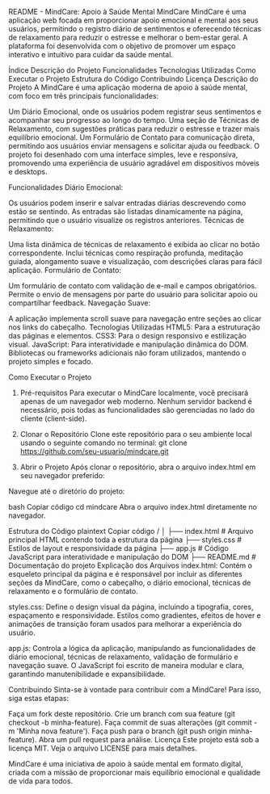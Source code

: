 README - MindCare: Apoio à Saúde Mental
MindCare
MindCare é uma aplicação web focada em proporcionar apoio emocional e mental aos seus usuários, permitindo o registro diário de sentimentos e oferecendo técnicas de relaxamento para reduzir o estresse e melhorar o bem-estar geral. A plataforma foi desenvolvida com o objetivo de promover um espaço interativo e intuitivo para cuidar da saúde mental.

Índice
Descrição do Projeto
Funcionalidades
Tecnologias Utilizadas
Como Executar o Projeto
Estrutura do Código
Contribuindo
Licença
Descrição do Projeto
A MindCare é uma aplicação moderna de apoio à saúde mental, com foco em três principais funcionalidades:

Um Diário Emocional, onde os usuários podem registrar seus sentimentos e acompanhar seu progresso ao longo do tempo.
Uma seção de Técnicas de Relaxamento, com sugestões práticas para reduzir o estresse e trazer mais equilíbrio emocional.
Um Formulário de Contato para comunicação direta, permitindo aos usuários enviar mensagens e solicitar ajuda ou feedback.
O projeto foi desenhado com uma interface simples, leve e responsiva, promovendo uma experiência de usuário agradável em dispositivos móveis e desktops.

Funcionalidades
Diário Emocional:

Os usuários podem inserir e salvar entradas diárias descrevendo como estão se sentindo.
As entradas são listadas dinamicamente na página, permitindo que o usuário visualize os registros anteriores.
Técnicas de Relaxamento:

Uma lista dinâmica de técnicas de relaxamento é exibida ao clicar no botão correspondente.
Inclui técnicas como respiração profunda, meditação guiada, alongamento suave e visualização, com descrições claras para fácil aplicação.
Formulário de Contato:

Um formulário de contato com validação de e-mail e campos obrigatórios.
Permite o envio de mensagens por parte do usuário para solicitar apoio ou compartilhar feedback.
Navegação Suave:

A aplicação implementa scroll suave para navegação entre seções ao clicar nos links do cabeçalho.
Tecnologias Utilizadas
HTML5: Para a estruturação das páginas e elementos.
CSS3: Para o design responsivo e estilização visual.
JavaScript: Para interatividade e manipulação dinâmica do DOM.
Bibliotecas ou frameworks adicionais não foram utilizados, mantendo o projeto simples e focado.

Como Executar o Projeto
1. Pré-requisitos
Para executar o MindCare localmente, você precisará apenas de um navegador web moderno. Nenhum servidor backend é necessário, pois todas as funcionalidades são gerenciadas no lado do cliente (client-side).

2. Clonar o Repositório
Clone este repositório para o seu ambiente local usando o seguinte comando no terminal:
git clone https://github.com/seu-usuario/mindcare.git
3. Abrir o Projeto
Após clonar o repositório, abra o arquivo index.html em seu navegador preferido:

Navegue até o diretório do projeto:

bash
Copiar código
cd mindcare
Abra o arquivo index.html diretamente no navegador.

Estrutura do Código
plaintext
Copiar código
/
│
├── index.html          # Arquivo principal HTML contendo toda a estrutura da página
├── styles.css          # Estilos de layout e responsividade da página
├── app.js              # Código JavaScript para interatividade e manipulação do DOM
├── README.md           # Documentação do projeto
Explicação dos Arquivos
index.html: Contém o esqueleto principal da página e é responsável por incluir as diferentes seções da MindCare, como o cabeçalho, o diário emocional, técnicas de relaxamento e o formulário de contato.

styles.css: Define o design visual da página, incluindo a tipografia, cores, espaçamento e responsividade. Estilos como gradientes, efeitos de hover e animações de transição foram usados para melhorar a experiência do usuário.

app.js: Controla a lógica da aplicação, manipulando as funcionalidades de diário emocional, técnicas de relaxamento, validação de formulário e navegação suave. O JavaScript foi escrito de maneira modular e clara, garantindo manutenibilidade e expansibilidade.

Contribuindo
Sinta-se à vontade para contribuir com a MindCare! Para isso, siga estas etapas:

Faça um fork deste repositório.
Crie um branch com sua feature (git checkout -b minha-feature).
Faça commit de suas alterações (git commit -m 'Minha nova feature').
Faça push para o branch (git push origin minha-feature).
Abra um pull request para análise.
Licença
Este projeto está sob a licença MIT. Veja o arquivo LICENSE para mais detalhes.

MindCare é uma iniciativa de apoio à saúde mental em formato digital, criada com a missão de proporcionar mais equilíbrio emocional e qualidade de vida para todos.
